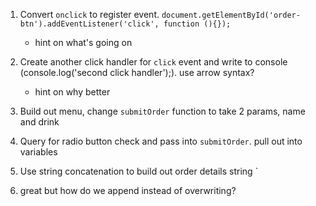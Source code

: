 1. Convert `onclick` to register event. 
   `document.getElementById('order-btn').addEventListener('click', function (){});`
   * hint on what's going on

1. Create another click handler for `click` event and write to console (console.log('second click handler');). use arrow syntax?
   * hint on why better

1. Build out menu, change `submitOrder` function to take 2 params, name and drink

1. Query for radio button check and pass into `submitOrder`. pull out into variables

1. Use string concatenation to build out order details string
`

1. great but how do we append instead of overwriting?
